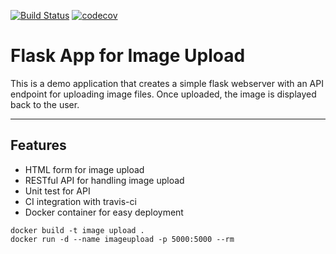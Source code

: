 [![Build Status](https://travis-ci.org/sadam0930/flask-ci-cd-example.svg?branch=master)](https://travis-ci.org/sadam0930/flask-ci-cd-example)
[![codecov](https://codecov.io/gh/sadam0930/flask-ci-cd-example/branch/master/graph/badge.svg)](https://codecov.io/gh/sadam0930/flask-ci-cd-example)

# Flask App for Image Upload

This is a demo application that creates a simple flask webserver with an API endpoint for uploading image files. Once uploaded, the image is displayed back to the user.

---
## Features
* HTML form for image upload
* RESTful API for handling image upload
* Unit test for API
* CI integration with travis-ci
* Docker container for easy deployment
```
docker build -t image upload .
docker run -d --name imageupload -p 5000:5000 --rm
```